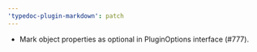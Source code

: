```yaml
---
'typedoc-plugin-markdown': patch
---
```


- Mark object properties as optional in PluginOptions interface (#777).
